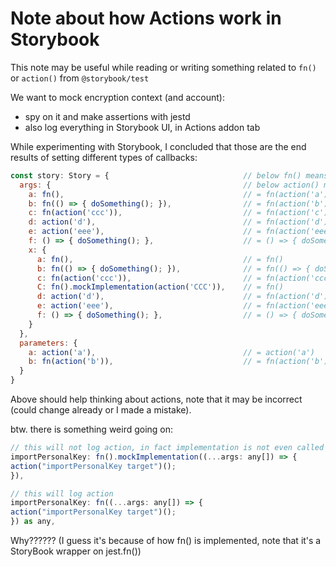 # Note about how Actions work in Storybook

This note may be useful while reading or writing something related to `fn()` or `action()` from `@storybook/test`

We want to mock encryption context (and account):

- spy on it and make assertions with jestd
- also log everything in Storybook UI, in Actions addon tab

While experimenting with Storybook, I concluded that those are the end results of setting different types of callbacks:

```javascript
const story: Story = {                              // below fn() means it's spied by jest, so we can e.g. check if it was called
  args: {                                           // below action() means it's logging in UI but isn't necessarily spied by jest
    a: fn(),                                        // = fn(action('a'))
    b: fn(() => { doSomething(); }),                // = fn(action('b'))
    c: fn(action('ccc')),                           // = fn(action('c'))
    d: action('d'),                                 // = fn(action('d'))
    e: action('eee'),                               // = fn(action('eee'))
    f: () => { doSomething(); },                    // = () => { doSomething(); }
    x: {
      a: fn(),                                      // = fn()
      b: fn(() => { doSomething(); }),              // = fn(() => { doSomething(); }
      c: fn(action('ccc')),                         // = fn(action('ccc'))
      C: fn().mockImplementation(action('CCC')),    // = fn()
      d: action('d'),                               // = fn(action('d'))
      e: action('eee'),                             // = fn(action('eee'))
      f: () => { doSomething(); },                  // = () => { doSomething(); }
    }
  },
  parameters: {
    a: action('a'),                                 // = action('a')
    b: fn(action('b')),                             // = fn(action('b'))
  }
}
```

Above should help thinking about actions, note that it may be incorrect (could change already or I made a mistake).

btw. there is something weird going on:

```javascript
// this will not log action, in fact implementation is not even called
importPersonalKey: fn().mockImplementation((...args: any[]) => {
action("importPersonalKey target")();
}),
```

```javascript
// this will log action
importPersonalKey: fn((...args: any[]) => {
action("importPersonalKey target")();
}) as any,
```

Why?????? (I guess it's because of how fn() is implemented, note that it's a StoryBook wrapper on jest.fn())

